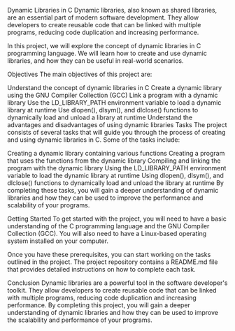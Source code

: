 Dynamic Libraries in C
Dynamic libraries, also known as shared libraries, are an essential part of modern software development. They allow developers to create reusable code that can be linked with multiple programs, reducing code duplication and increasing performance.

In this project, we will explore the concept of dynamic libraries in C programming language. We will learn how to create and use dynamic libraries, and how they can be useful in real-world scenarios.

Objectives
The main objectives of this project are:

Understand the concept of dynamic libraries in C
Create a dynamic library using the GNU Compiler Collection (GCC)
Link a program with a dynamic library
Use the LD_LIBRARY_PATH environment variable to load a dynamic library at runtime
Use dlopen(), dlsym(), and dlclose() functions to dynamically load and unload a library at runtime
Understand the advantages and disadvantages of using dynamic libraries
Tasks
The project consists of several tasks that will guide you through the process of creating and using dynamic libraries in C. Some of the tasks include:

Creating a dynamic library containing various functions
Creating a program that uses the functions from the dynamic library
Compiling and linking the program with the dynamic library
Using the LD_LIBRARY_PATH environment variable to load the dynamic library at runtime
Using dlopen(), dlsym(), and dlclose() functions to dynamically load and unload the library at runtime
By completing these tasks, you will gain a deeper understanding of dynamic libraries and how they can be used to improve the performance and scalability of your programs.

Getting Started
To get started with the project, you will need to have a basic understanding of the C programming language and the GNU Compiler Collection (GCC). You will also need to have a Linux-based operating system installed on your computer.

Once you have these prerequisites, you can start working on the tasks outlined in the project. The project repository contains a README.md file that provides detailed instructions on how to complete each task.

Conclusion
Dynamic libraries are a powerful tool in the software developer's toolkit. They allow developers to create reusable code that can be linked with multiple programs, reducing code duplication and increasing performance. By completing this project, you will gain a deeper understanding of dynamic libraries and how they can be used to improve the scalability and performance of your programs.

